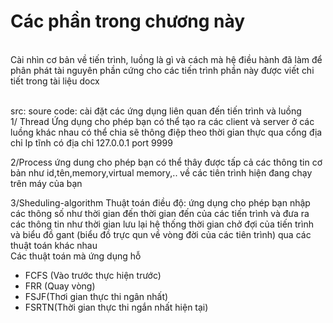 <h1>Các phần trong chương này</h1> <br>
Cài nhìn cơ bản về tiến trình, luồng là gì và cách mà hệ điều hành đã làm để phân phát tài nguyên phần cứng cho các tiến trình phần này được viết chi tiết trong tài liệu docx<br><br>


src: soure code: cài đặt các ứng dụng liên quan đến tiến trình và luồng<br>
1/ Thread Ứng dụng cho phép bạn có thể tạo ra các client và server ở các luồng khác nhau có thể chia sẽ thông điệp theo thời gian thực qua cổng địa chỉ Ip tĩnh có địa chỉ 127.0.0.1 port 9999 <br>


2/Process ứng dung cho phép bạn có thể thây được tấp cả các thông tin cơ bản như id,tên,memory,virtual memory,.. về các tiên trình hiện đang chạy trên máy của bạn<br>


3/Sheduling-algorithm Thuật toán điều độ: ứng dụng cho phép bạn nhập các thông số như thời gian đến thời gian đến của các tiến trình và đưa ra các thông tin như thời gian lưu lại hệ thống thời gian chở đợi của tiến trình và biểu đồ gant (biểu đồ trực qun về vòng đời của các tiên trình) qua các thuật toán khác nhau<br>
Các thuật toán mà ứng dụng hỗ 
<ul>
  <li>FCFS (Vào trước thực hiện trước)</li>
   <li>FRR (Quay vòng)</li>
   <li>FSJF(Thơi gian thực thi ngân nhất)</li>
   <li>FSRTN(Thời gian thực thi ngắn nhất hiện tại)</li>
<ul>
<br>
